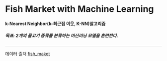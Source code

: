 # Fish Market with Machine Learning
#### k-Nearest Neighbor(k-최근접 이웃, K-NN)알고리즘
##### 목표: 2개의 물고기 종류를 분류하는 머신러닝 모델을 훈련한다.
---------------------------------


데이터 출처 [fish_maket](http://www.kaggle.com/aungpyaeap/fish-market)
